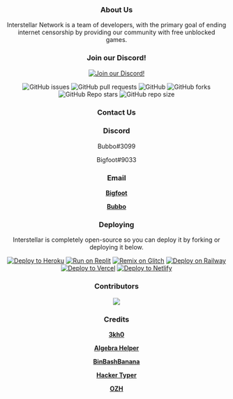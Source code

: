 <div align='center'>


### About Us

Interstellar Network is a team of developers, with the primary goal of ending internet censorship by providing our community with free unblocked games.


### Join our Discord!

[![Join our Discord!](https://raw.githubusercontent.com/imbubbo/buttons/main/discord/button/discord-button1.png)](https://discord.gg/ffcdaaA49g)
  
 
![GitHub issues](https://img.shields.io/github/issues/imbubbo/interstellar?logo=github&style=flat-square) 
![GitHub pull requests](https://img.shields.io/github/issues-pr/imbubbo/interstellar?label=Pull%20requests&logo=github&style=flat-square) 
![GitHub](https://img.shields.io/github/license/imbubbo/interstellar?label=Licence&logo=github&style=flat-square) 
![GitHub forks](https://img.shields.io/github/forks/imbubbo/interstellar?label=Forks&logo=github&style=flat-square) 
![GitHub Repo stars](https://img.shields.io/github/stars/imbubbo/interstellar?color=yellow&label=Stars&logo=github&style=flat-square) 
![GitHub repo size](https://img.shields.io/github/repo-size/imbubbo/interstellar?label=Repo%20size&logo=github&style=flat-square) 

### Contact Us

### Discord
Bubbo#3099

Bigfoot#9033

### Email
 **<a href="mailto:bigfoot.gaming9999@gmail.com">Bigfoot</a>**
 
 **<a href="mailto:bubbo@interstellars.games">Bubbo</a>**

### Deploying
Interstellar is completely open-source so you can deploy it by forking or deploying it below.
  
<a target="_blank" href="https://heroku.com/deploy/?template=https://github.com/imbubbo/interstellar"><img alt="Deploy to Heroku" src="https://raw.githubusercontent.com/BinBashBanana/deploy-buttons/master/buttons/remade/heroku.svg"></a>
<a target="_blank" href="https://replit.com/github/imbubbo/interstellar"><img alt="Run on Replit" src="https://raw.githubusercontent.com/BinBashBanana/deploy-buttons/master/buttons/remade/replit.svg"></a>
<a target="_blank" href="https://glitch.com/edit/#!/import/github/imbubbo/interstellar"><img alt="Remix on Glitch" src="https://raw.githubusercontent.com/BinBashBanana/deploy-buttons/master/buttons/remade/glitch.svg"></a>
<a target="_blank" href="https://railway.app/new/template/AdkYoC?referralCode=PIIe5F"><img alt="Deploy on Railway" src="https://raw.githubusercontent.com/BinBashBanana/deploy-buttons/master/buttons/remade/railway.svg"></a>
<a target="_blank" href="https://vercel.com/new/clone?repository-url=https://github.com/imbubbo/interstellar"><img alt="Deploy to Vercel" src="https://raw.githubusercontent.com/BinBashBanana/deploy-buttons/master/buttons/remade/vercel.svg"></a>
<a target="_blank" href="https://app.netlify.com/start/deploy?repository=https://github.com/imbubbo/interstellar"><img alt="Deploy to Netlify" src="https://raw.githubusercontent.com/BinBashBanana/deploy-buttons/master/buttons/remade/netlify.svg"></a>


### Contributors 
<img src="https://contrib.rocks/image?repo=imbubbo/interstellar"/>

### Credits
 **<a href="https://github.com/3kh0/3kh0.github.io">3kh0</a>**
 
 **<a href="https://github.com/AlgebraHelper/AlgebraHelper-old">Algebra Helper</a>**

**<a href="https://github.com/BinBashBanana/webretro">BinBashBanana</a>** 

**<a href="https://github.com/duiker101/Hacker-Typer">Hacker Typer</a>**

 **<a href="https://github.com/ozh/cookieclicker">OZH</a>**








  

